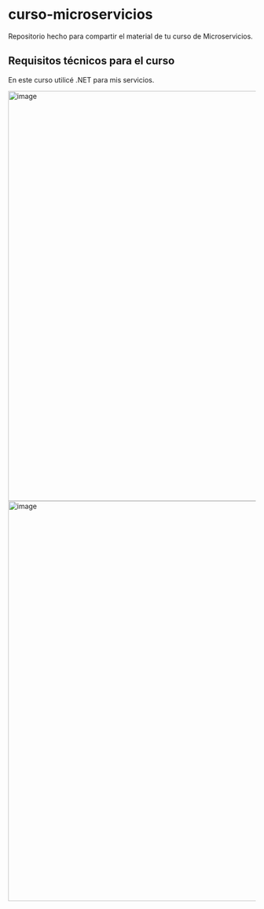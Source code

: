 # curso-microservicios

Repositorio hecho para compartir el material de tu curso de Microservicios.

## Requisitos técnicos para el curso

En este curso utilicé .NET para mis servicios.

<img width="1599" height="835" alt="image" src="https://github.com/user-attachments/assets/66085143-fa27-4845-9c41-6945836141d1" />

<img width="1523" height="815" alt="image" src="https://github.com/user-attachments/assets/8a0a376c-4f71-4d66-b2ef-0f68a8617ece" />
